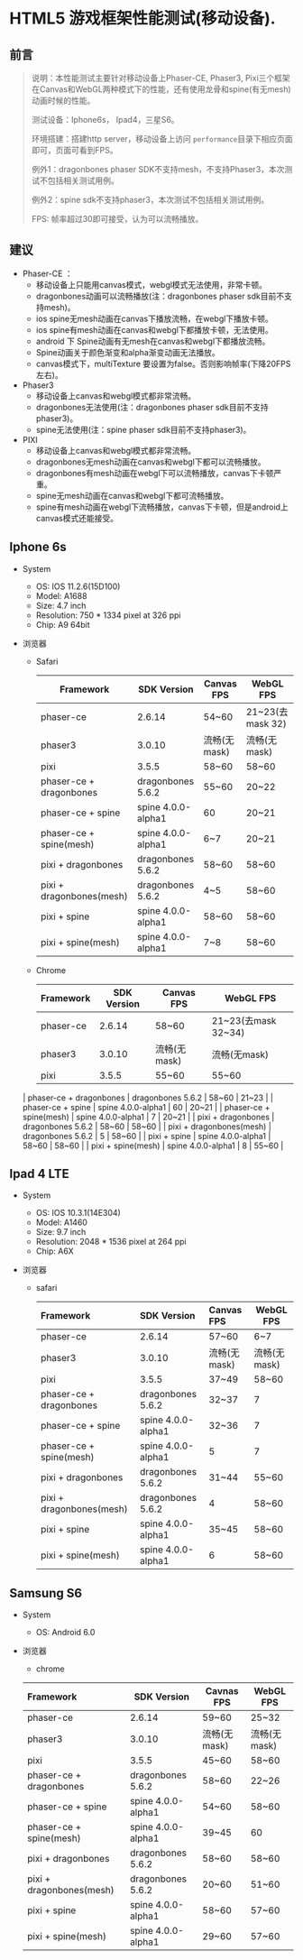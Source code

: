 # HTML5 游戏框架性能测试(移动设备).

## 前言

> 说明：本性能测试主要针对移动设备上Phaser-CE, Phaser3, Pixi三个框架在Canvas和WebGL两种模式下的性能，还有使用龙骨和spine(有无mesh)动画时候的性能。
>
> 测试设备：Iphone6s， Ipad4，三星S6。
>
> 环境搭建：搭建http server，移动设备上访问 `performance`目录下相应页面即可，页面可看到FPS。
>
> 例外1：dragonbones phaser SDK不支持mesh，不支持Phaser3，本次测试不包括相关测试用例。
>
> 例外2：spine sdk不支持phaser3，本次测试不包括相关测试用例。
>
> FPS: 帧率超过30即可接受，认为可以流畅播放。

## 建议

- Phaser-CE ：
  - 移动设备上只能用canvas模式，webgl模式无法使用，非常卡顿。
  - dragonbones动画可以流畅播放(注：dragonbones phaser sdk目前不支持mesh)。
  - ios spine无mesh动画在canvas下播放流畅，在webgl下播放卡顿。
  - ios  spine有mesh动画在canvas和webgl下都播放卡顿，无法使用。
  - android 下 Spine动画有无mesh在canvas和webgl下都播放流畅。
  - Spine动画关于颜色渐变和alpha渐变动画无法播放。
  - canvas模式下，multiTexture 要设置为false。否则影响帧率(下降20FPS左右)。
- Phaser3
  - 移动设备上canvas和webgl模式都非常流畅。
  - dragonbones无法使用(注：dragonbones phaser sdk目前不支持phaser3)。
  - spine无法使用(注：spine phaser sdk目前不支持phaser3)。
- PIXI
  - 移动设备上canvas和webgl模式都非常流畅。
  - dragonbones无mesh动画在canvas和webgl下都可以流畅播放。
  - dragonbones有mesh动画在webgl下可以流畅播放，canvas下卡顿严重。
  - spine无mesh动画在canvas和webgl下都可流畅播放。
  - spine有mesh动画在webgl下流畅播放，canvas下卡顿，但是android上canvas模式还能接受。

## Iphone 6s

* System
	* OS: IOS 11.2.6(15D100)
	* Model: A1688
	* Size: 4.7 inch
	* Resolution: 750 * 1334 pixel at 326 ppi
	* Chip: A9 64bit

* 浏览器
  * Safari

    | Framework | SDK Version |   Canvas FPS   | WebGL FPS |
    |---------- | -------- | ------- |---------- |
    | phaser-ce | 2.6.14   |  54~60  | 21~23(去mask 32) |
    | phaser3   | 3.0.10   | 流畅(无mask) | 流畅(无mask) |
    | pixi      | 3.5.5    | 58~60 | 58~60 |
    | phaser-ce + dragonbones | dragonbones 5.6.2 | 55~60 | 20~22 |
    | phaser-ce + spine | spine  4.0.0-alpha1 | 60 | 20~21 |
    | phaser-ce + spine(mesh) | spine  4.0.0-alpha1 | 6~7 | 20~21 |
    | pixi + dragonbones | dragonbones 5.6.2 | 58~60 | 58~60 |
    | pixi + dragonbones(mesh) | dragonbones 5.6.2 | 4~5 | 58~60 |
    | pixi + spine | spine  4.0.0-alpha1 | 58~60 | 58~60 |
    | pixi + spine(mesh) | spine  4.0.0-alpha1 | 7~8 | 58~60 |

  * Chrome

  	| Framework | SDK Version |   Canvas FPS   | WebGL FPS |
  	|:--------- | -------- | ------- |---------- |
  	| phaser-ce | 2.6.14   | 58~60   | 21~23(去mask 32~34) |
  	| phaser3   | 3.0.10   | 流畅(无mask) | 流畅(无mask) |
  	| pixi      | 3.5.5    | 55~60 | 55~60 |
  | phaser-ce + dragonbones | dragonbones 5.6.2 | 58~60 | 21~23 |
  | phaser-ce + spine | spine  4.0.0-alpha1 | 60 | 20~21 |
  | phaser-ce + spine(mesh) | spine  4.0.0-alpha1 | 7 | 20~21 |
  | pixi + dragonbones | dragonbones 5.6.2 | 58~60 | 58~60 |
  | pixi + dragonbones(mesh) | dragonbones 5.6.2 | 5 | 58~60 |
  | pixi + spine | spine  4.0.0-alpha1 | 58~60 | 58~60 |
  | pixi + spine(mesh) | spine  4.0.0-alpha1 | 8 | 55~60 |

## Ipad 4 LTE
* System
	* OS: IOS 10.3.1(14E304)
	* Model: A1460
	* Size: 9.7 inch
	* Resolution: 2048 * 1536 pixel at 264 ppi
	* Chip: A6X

* 浏览器
  * safari

    | Framework | SDK Version |   Canvas FPS   | WebGL FPS |
    |:--------- | :------- | :------ | ------- |
    | phaser-ce | 2.6.14   |  57~60  | 6~7 |
    | phaser3   | 3.0.10   | 流畅(无mask) |流畅(无mask)|
    | pixi      | 3.5.5    | 37~49 |58~60|
    | phaser-ce + dragonbones | dragonbones 5.6.2 | 32~37 |7|
    | phaser-ce + spine | spine  4.0.0-alpha1 | 32~36 |7|
    | phaser-ce + spine(mesh) | spine  4.0.0-alpha1 | 5 |7|
    | pixi + dragonbones | dragonbones 5.6.2 | 31~44 |55~60|
    | pixi + dragonbones(mesh) | dragonbones 5.6.2 | 4 |58~60|
    | pixi + spine | spine  4.0.0-alpha1 | 35~45 |58~60|
    | pixi + spine(mesh) | spine  4.0.0-alpha1 | 6 |58~60|


## Samsung S6 
* System
  * OS: Android 6.0

* 浏览器
  * chrome	

  | Framework | SDK Version |  Cavnas FPS  | WebGL FPS |
  |:--------- | -------- | ----- |---------- |
  | phaser-ce | 2.6.14   | 59~60 | 25~32 |
  | phaser3   | 3.0.10   | 流畅(无mask) | 流畅(无mask) |
  | pixi      | 3.5.5    | 45~60 | 58~60 |
  | phaser-ce + dragonbones | dragonbones 5.6.2 | 58~60 | 22~26 |
  | phaser-ce + spine | spine  4.0.0-alpha1 | 54~60 | 58~60 |
  | phaser-ce + spine(mesh) | spine  4.0.0-alpha1 | 39~45 | 60 |
  | pixi + dragonbones | dragonbones 5.6.2 | 58~60 | 58~60 |
  | pixi + dragonbones(mesh) | dragonbones 5.6.2 | 20~60 | 51~60 |
  | pixi + spine | spine  4.0.0-alpha1 | 58~60 | 57~60 |
  | pixi + spine(mesh) | spine  4.0.0-alpha1 | 29~60 | 57~60 |